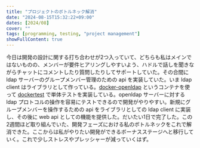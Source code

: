 ```yaml
---
title: "プロジェクトのボトルネック解消"
date: "2024-08-15T15:32:22+09:00"
dates: [2024/08]
cover: ""
tags: [programming, testing, "project management"]
showFullContent: true
---
```


今日は開発の設計に関する打ち合わせが2つ入っていて、どちらも私はメインではないものの、メンバーが要件ヒアリングしやすいよう、ハドルで話しを聞きながらチャットにコメントしたり質問したりしてサポートしていた。その合間に ldap サーバーのグループメンバー管理のための api を実装していた。いま ldap client はライブラリとして作っている。[docker-openldap](https://github.com/osixia/docker-openldap) というコンテナを使って [dockertest](https://github.com/ory/dockertest) で単体テストを実装している。openldap サーバーに対する ldap プロトコルの操作を容易にテストできるので開発がやりやすい。新規にグループメンバーを操作するための api をライブラリとしての ldap client に実装し、その後に web api としての機能を提供した。だいたい1日で完了した。この2週間ほど取り組んでいた、開発フェーズにおける私のボトルネックをこれで解消できた。ここからは私がやりたい開発ができるボーナスステージへと移行していく。これで少しストレスやプレッシャーが減っていくはず。
